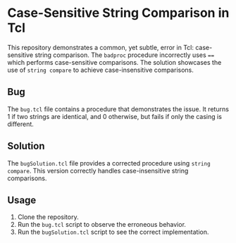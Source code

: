 # Case-Sensitive String Comparison in Tcl

This repository demonstrates a common, yet subtle, error in Tcl: case-sensitive string comparison.  The `badproc` procedure incorrectly uses `==` which performs case-sensitive comparisons.  The solution showcases the use of `string compare` to achieve case-insensitive comparisons.

## Bug

The `bug.tcl` file contains a procedure that demonstrates the issue.  It returns 1 if two strings are identical, and 0 otherwise, but fails if only the casing is different. 

## Solution

The `bugSolution.tcl` file provides a corrected procedure using `string compare`. This version correctly handles case-insensitive string comparisons.

## Usage

1. Clone the repository.
2. Run the `bug.tcl` script to observe the erroneous behavior.
3. Run the `bugSolution.tcl` script to see the correct implementation.